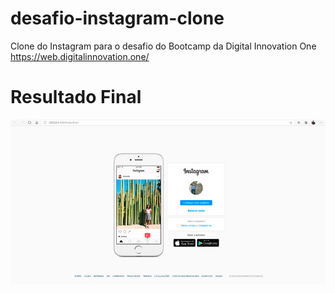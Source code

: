 # desafio-instagram-clone
Clone do Instagram para o desafio do Bootcamp da Digital Innovation One https://web.digitalinnovation.one/

# Resultado Final

![myimage-alt-tag](./img/resultado-final.jpg)